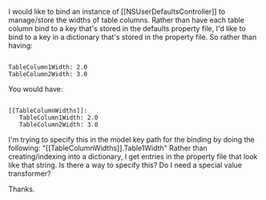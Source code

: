 I would like to bind an instance of [[NSUserDefaultsController]] to manage/store the widths of table columns.  Rather than have each table column bind to a key that's stored in the defaults property file, I'd like to bind to a key in a dictionary that's stored in the property file.  So rather than having:

<code>
TableColumn1Width: 2.0
TableColumn2Width: 3.0
</code>

You would have:

<code>
[[TableColumnWidths]]:
   TableColumn1Width: 2.0
   TableColumn2Width: 3.0
</code>

I'm trying to specify this in the model key path for the binding by doing the following:  "[[TableColumnWidths]].Table1Width" 
Rather than creating/indexing into a dictionary, I get entries in the property file that look like that string.  Is there a way to specify this?  Do I need a special value transformer?

Thanks.